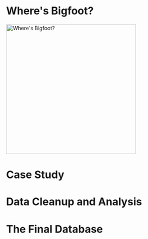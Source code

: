 # Where's Bigfoot?

  <img src="https://user-images.githubusercontent.com/82002107/133897523-14d928be-d018-491b-b6ac-f6e5494dd33d.png" alt="Where's Bigfoot?" width="350" height="350">


# Case Study

# Data Cleanup and Analysis

# The Final Database
